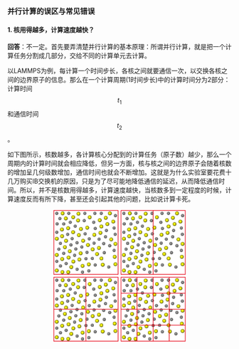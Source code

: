 ### 并行计算的误区与常见错误
#### 1. 核用得越多，计算速度越快？
**回答**：不一定。首先要弄清楚并行计算的基本原理：所谓并行计算，就是把一个计算任务分割成几部分，交给不同的计算单元去计算。

以LAMMPS为例，每计算一个时间步长，各核之间就要通信一次，以交换各核之间的边界原子的信息。那么在一个计算周期(1时间步长)中的计算时间分为2部分：计算时间$$t_1$$和通信时间$$t_2$$。

如下图所示，核数越多，各计算核心分配到的计算任务（原子数）越少，那么一个周期内的计算时间就会相应降低，但另一方面，核与核之间的边界原子会随着核数的增加呈几何级数增加，通信时间也就会不断增加。这就是为什么实验室要花费十几万购买IB交换机的原因，只是为了尽可能地降低通信的延迟，从而降低通信时间。所以，并不是核数用得越多，计算速度越快，当核数多到一定程度的时候，计算速度反而有所下降，甚至还会引起其他的问题，比如说计算卡死。

<div  align="center">    
<img src="images/并行计算常见误区1.png" width = "300" height = "300" alt="图片名称" align=center />
</div>
